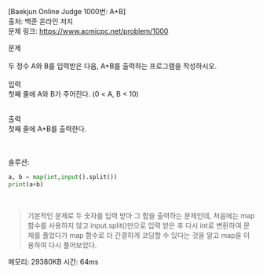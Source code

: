 [Baekjun Online Judge 1000번: A+B] </br>
출처: 백준 온라인 저지</br>
문제 링크: <https://www.acmicpc.net/problem/1000> </br>



문제 </br>
</br>두 정수 A와 B를 입력받은 다음, A+B를 출력하는 프로그램을 작성하시오. </br>
</br>
입력</br>
첫째 줄에 A와 B가 주어진다. (0 < A, B < 10) </br>

</br>출력</br>
첫째 줄에 A+B를 출력한다.</br>

</br>
</br>
솔루션:</br>

```python
a, b = map(int,input().split())
print(a+b)
```
</br> 

> 기본적인 문제로 두 숫자를 입력 받아 그 합을 출력하는 문제인데, 처음에는 map 함수를 사용하지 않고 input.split()만으로 입력 받은 후
  다시 int로 변환하여 문제를 풀었다가 map 함수로 더 간결하게 코딩할 수 있다는 것을 알고 map을 이용하여 다시 풀어보았다.


메모리: 29380KB
시간: 64ms
